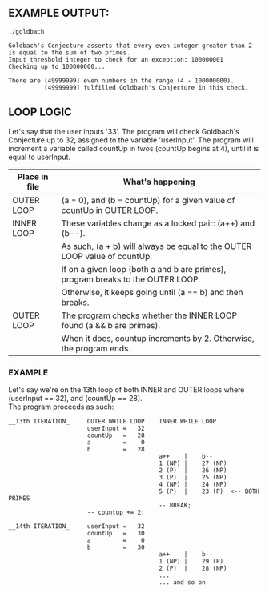 ## EXAMPLE OUTPUT:
~~~
./goldbach   

Goldbach's Conjecture asserts that every even integer greater than 2 is equal to the sum of two primes.
Input threshold integer to check for an exception: 100000001 
Checking up to 100000000...

There are [49999999] even numbers in the range (4 - 100000000).
          [49999999] fulfilled Goldbach's Conjecture in this check.
~~~               
## LOOP LOGIC

Let's say that the user inputs '33'. The program will check Goldbach's Conjecture up to 32, assigned to the variable 'userInput'. The program will increment a variable called countUp in twos (countUp begins at 4), until it is equal to userInput.  

| Place in file   |   What's happening |
| ----------- | ----------- |
| OUTER LOOP  | (a = 0), and (b = countUp) for a given value of countUp in OUTER LOOP. |
| INNER LOOP  | These variables change as a locked pair: (a++) and (b--). |
|             | As such, (a + b) will always be equal to the OUTER LOOP value of countUp. |  
|             | If on a given loop (both a and b are primes), program breaks to the OUTER LOOP. |                   
|             | Otherwise, it keeps going until (a == b) and then breaks. |
| OUTER LOOP  | The program checks whether the INNER LOOP found (a && b are primes). |
|             | When it does, countup increments by 2. Otherwise, the program ends.        |

### EXAMPLE
Let's say we're on the 13th loop of both INNER and OUTER loops where (userInput == 32), and (countUp == 28).  
The program proceeds as such:

~~~
__13th ITERATION_     OUTER WHILE LOOP    INNER WHILE LOOP
                      userInput =   32            
                      countUp   =   28
                      a         =    0    
                      b         =   28    
                                          a++    |    b--
                                          1 (NP) |    27 (NP)
                                          2 (P)  |    26 (NP)
                                          3 (P)  |    25 (NP)
                                          4 (NP) |    24 (NP)                                         
                                          5 (P)  |    23 (P)  <-- BOTH PRIMES
                                          -- BREAK; 
                      -- countup += 2;

__14th ITERATION_     userInput =   32            
                      countUp   =   30
                      a         =    0
                      b         =   30
                                          a++    |    b--
                                          1 (NP) |    29 (P)
                                          2 (P)  |    28 (NP)
                                          ...
                                          ... and so on
~~~ 


